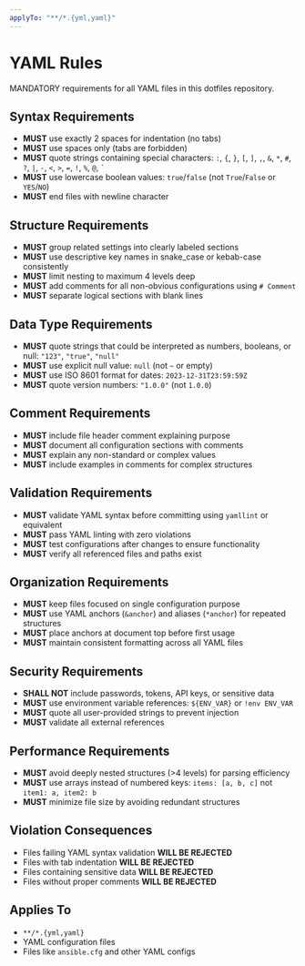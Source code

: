 ```yaml
---
applyTo: "**/*.{yml,yaml}"
---
```


# YAML Rules

MANDATORY requirements for all YAML files in this dotfiles repository.

## Syntax Requirements

- **MUST** use exactly 2 spaces for indentation (no tabs)
- **MUST** use spaces only (tabs are forbidden)
- **MUST** quote strings containing special characters: `:`, `{`, `}`, `[`, `]`, `,`, `&`, `*`, `#`, `?`, `|`, `-`, `<`, `>`, `=`, `!`, `%`, `@`, `` ` ``
- **MUST** use lowercase boolean values: `true`/`false` (not `True`/`False` or `YES`/`NO`)
- **MUST** end files with newline character

## Structure Requirements

- **MUST** group related settings into clearly labeled sections
- **MUST** use descriptive key names in snake_case or kebab-case consistently
- **MUST** limit nesting to maximum 4 levels deep
- **MUST** add comments for all non-obvious configurations using `# Comment`
- **MUST** separate logical sections with blank lines

## Data Type Requirements

- **MUST** quote strings that could be interpreted as numbers, booleans, or null: `"123"`, `"true"`, `"null"`
- **MUST** use explicit null value: `null` (not `~` or empty)
- **MUST** use ISO 8601 format for dates: `2023-12-31T23:59:59Z`
- **MUST** quote version numbers: `"1.0.0"` (not `1.0.0`)

## Comment Requirements

- **MUST** include file header comment explaining purpose
- **MUST** document all configuration sections with comments
- **MUST** explain any non-standard or complex values
- **MUST** include examples in comments for complex structures

## Validation Requirements

- **MUST** validate YAML syntax before committing using `yamllint` or equivalent
- **MUST** pass YAML linting with zero violations
- **MUST** test configurations after changes to ensure functionality
- **MUST** verify all referenced files and paths exist

## Organization Requirements

- **MUST** keep files focused on single configuration purpose
- **MUST** use YAML anchors (`&anchor`) and aliases (`*anchor`) for repeated structures
- **MUST** place anchors at document top before first usage
- **MUST** maintain consistent formatting across all YAML files

## Security Requirements

- **SHALL NOT** include passwords, tokens, API keys, or sensitive data
- **MUST** use environment variable references: `${ENV_VAR}` or `!env ENV_VAR`
- **MUST** quote all user-provided strings to prevent injection
- **MUST** validate all external references

## Performance Requirements

- **MUST** avoid deeply nested structures (>4 levels) for parsing efficiency
- **MUST** use arrays instead of numbered keys: `items: [a, b, c]` not `item1: a, item2: b`
- **MUST** minimize file size by avoiding redundant structures

## Violation Consequences

- Files failing YAML syntax validation **WILL BE REJECTED**
- Files with tab indentation **WILL BE REJECTED**
- Files containing sensitive data **WILL BE REJECTED**
- Files without proper comments **WILL BE REJECTED**

## Applies To

- `**/*.{yml,yaml}`
- YAML configuration files
- Files like `ansible.cfg` and other YAML configs
